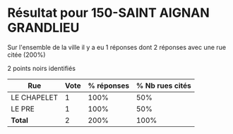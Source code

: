 # Résultat pour 150-SAINT AIGNAN GRANDLIEU

Sur l'ensemble de la ville il y a eu 1 réponses dont 2 réponses avec une rue citée (200%)

2 points noirs identifiés

| Rue | Vote | % réponses | % Nb rues cités|
|-----|------|------------|----------------|
| LE CHAPELET | 1 | 100% | 50%|
| LE PRE | 1 | 100% | 50%|
| **Total** | 2 | 200% | 100%|
